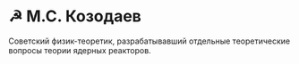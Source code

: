# ☭ М.С. Козодаев

Советский физик-теоретик, разрабатывавший отдельные теоретические вопросы теории ядерных реакторов. 